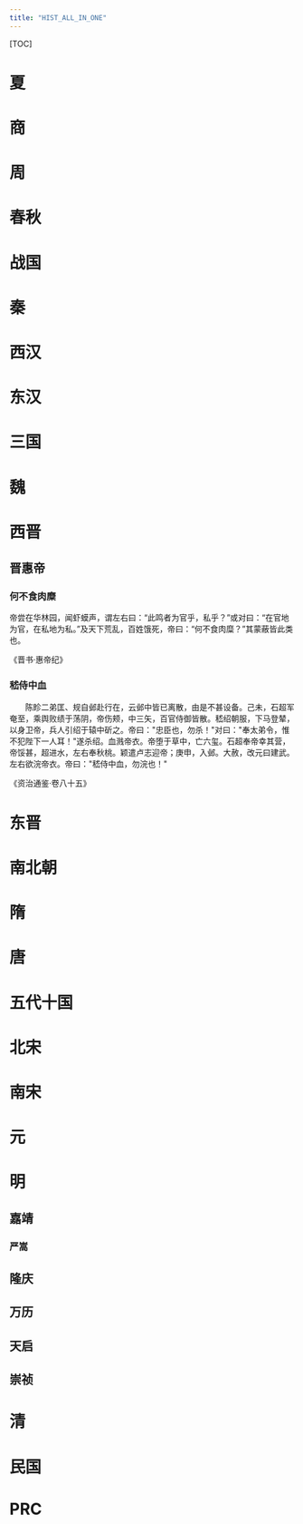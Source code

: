 ```yaml
---
title: "HIST_ALL_IN_ONE"
---
```


[TOC]

# 夏

# 商

# 周

# 春秋

# 战国

# 秦

# 西汉

# 东汉

# 三国

# 魏

# 西晋

## 晋惠帝

### 何不食肉糜

帝尝在华林园，闻虾蟆声，谓左右曰：“此鸣者为官乎，私乎？”或对曰：“在官地为官，在私地为私。”及天下荒乱，百姓饿死，帝曰：“何不食肉糜？”其蒙蔽皆此类也。

《晋书·惠帝纪》

### 嵇侍中血

　　陈眕二弟匡、规自邺赴行在，云邺中皆已离散，由是不甚设备。己未，石超军奄至，乘舆败绩于荡阴，帝伤颊，中三矢，百官侍御皆散。嵇绍朝服，下马登辇，以身卫帝，兵人引绍于辕中斫之。帝曰："忠臣也，勿杀！"对曰："奉太弟令，惟不犯陛下一人耳！"遂杀绍。血溅帝衣。帝堕于草中，亡六玺。石超奉帝幸其营，帝馁甚，超进水，左右奉秋桃。颖遣卢志迎帝；庚申，入邺。大赦，改元曰建武。左右欲浣帝衣。帝曰："嵇侍中血，勿浣也！"

《资治通鉴·卷八十五》

# 东晋

# 南北朝

# 隋

# 唐

# 五代十国

# 北宋

# 南宋

# 元

# 明

## 嘉靖

### 严嵩



## 隆庆

## 万历

## 天启

## 崇祯



# 清

# 民国

# PRC

